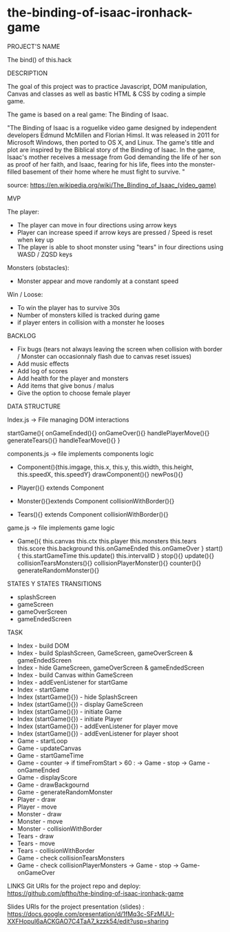 # the-binding-of-isaac-ironhack-game

PROJECT'S NAME

The bind() of this.hack

DESCRIPTION

The goal of this project was to practice Javascript, DOM manipulation, Canvas and classes as well as bastic HTML & CSS by coding a simple game.

The game is based on a real game: The Binding of Isaac.

"The Binding of Isaac is a roguelike video game designed by independent developers Edmund McMillen and Florian Himsl. It was released in 2011 for Microsoft Windows, then ported to OS X, and Linux. The game's title and plot are inspired by the Biblical story of the Binding of Isaac. In the game, Isaac's mother receives a message from God demanding the life of her son as proof of her faith, and Isaac, fearing for his life, flees into the monster-filled basement of their home where he must fight to survive. "

source: https://en.wikipedia.org/wiki/The_Binding_of_Isaac_(video_game)

MVP

The player:

- The player can move in four directions using arrow keys
- Player can increase speed if arrow keys are pressed / Speed is reset when key up
- The player is able to shoot monster using "tears" in four directions using WASD / ZQSD keys

Monsters (obstacles):

- Monster appear and move randomly at a constant speed

Win / Loose:

- To win the player has to survive 30s
- Number of monsters killed is tracked during game
- if player enters in collision with a monster he looses

BACKLOG

- Fix bugs (tears not always leaving the screen when collision with border / Monster can occasionnaly flash due to canvas reset issues)
- Add music effects
- Add log of scores
- Add health for the player and monsters
- Add items that give bonus / malus
- Give the option to choose female player

DATA STRUCTURE

Index.js -> File managing DOM interactions

startGame(){
onGameEnded(){}
onGameOver(){}
handlePlayerMove(){}
generateTears(){}
handleTearMove(){}
}

components.js -> file implements components logic

- Component(){this.imgage, this.x, this.y, this.width, this.height, this.speedX, this.speedY}
  drawComponent(){}
  newPos(){}

- Player(){} extends Component

- Monster(){}extends Component
  collisionWithBorder(){}

- Tears(){} extends Component
  collisionWithBorder(){}

game.js -> file implements game logic
- Game(){
this.canvas
this.ctx
this.player
this.monsters
this.tears
this.score
this.background
this.onGameEnded
this.onGameOver
}
start(){
    this.startGameTime
    this.update()
    this.intervalID
}
stop(){}
update(){}
collisionTearsMonsters(){}
collisionPlayerMonster(){}
counter(){}
generateRandomMonster(){}

STATES Y STATES TRANSITIONS
- splashScreen
- gameScreen
- gameOverScreen
- gameEndedScreen

TASK
- Index - build DOM
- Index - build SplashScreen, GameScreen, gameOverScreen & gameEndedScreen
- Index - hide GameScreen, gameOverScreen & gameEndedScreen 
- Index - build Canvas within GameScreen
- Index - addEvenListener for startGame
- Index - startGame 
- Index (startGame(){}) - hide SplashScreen
- Index (startGame(){}) - display GameScreen
- Index (startGame(){}) - initiate Game
- Index (startGame(){}) - initiate Player
- Index (startGame(){}) - addEvenListener for player move
- Index (startGame(){}) - addEvenListener for player shoot
- Game - startLoop
- Game - updateCanvas
- Game - startGameTime
- Game - counter 
    -> if timeFromStart > 60 :
        ->  Game - stop
        ->  Game - onGameEnded 
- Game - displayScore
- Game - drawBackgournd
- Game - generateRandomMonster 
- Player - draw
- Player - move 
- Monster - draw
- Monster - move
- Monster - collisionWithBorder
- Tears - draw
- Tears - move
- Tears - collisionWithBorder
- Game - check collisionTearsMonsters 
- Game - check collisionPlayerMonsters 
    ->  Game - stop
    ->  Game- onGameOver 


LINKS
Git
URls for the project repo and deploy:
https://github.com/pftho/the-binding-of-isaac-ironhack-game

Slides
URls for the project presentation (slides) : 
https://docs.google.com/presentation/d/1fMq3c-SFzMUU-XXFHopuI6aACKGAO7C4TaA7_kzzk54/edit?usp=sharing



